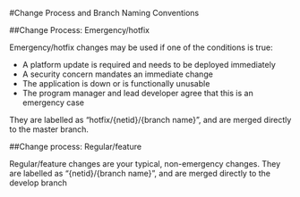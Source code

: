 #Change Process and Branch Naming Conventions

##Change Process: Emergency/hotfix

Emergency/hotfix changes may be used if one of the conditions is true:
* A platform update is required and needs to be deployed immediately
* A security concern mandates an immediate change
* The application is down or is functionally unusable
* The program manager and lead developer agree that this is an emergency case

They are labelled as “hotfix/{netid}/{branch name}”, and are merged directly to the master branch.

##Change process: Regular/feature

Regular/feature changes are your typical, non-emergency changes. They are labelled as “{netid}/{branch name}”, and are merged directly to the develop branch
